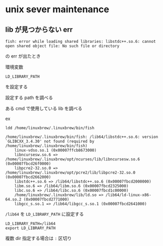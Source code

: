 
# unix sever maintenance


## lib が見つからない err

```
fish: error while loading shared libraries: libstdc++.so.6: cannot open shared object file: No such file or directory
```

の err が出たとき

環境変数

```
LD_LIBRARY_PATH
```

を設定する

設定する path を調べる

ある cmd で使用している lib を調べる

ex

```
ldd /home/linuxbrew/.linuxbrew/bin/fish
```

```
/home/linuxbrew/.linuxbrew/bin/fish: /lib64/libstdc++.so.6: version `GLIBCXX_3.4.30' not found (required by /home/linuxbrew/.linuxbrew/bin/fish)
    linux-vdso.so.1 (0x00007ffcb8673000)
    libncursesw.so.6 => /home/linuxbrew/.linuxbrew/opt/ncurses/lib/libncursesw.so.6 (0x00007fbcd26f0000)
    libpcre2-32.so.0 => /home/linuxbrew/.linuxbrew/opt/pcre2/lib/libpcre2-32.so.0 (0x00007fbcd2662000)
    libstdc++.so.6 => /lib64/libstdc++.so.6 (0x00007fbcd2000000)
    libm.so.6 => /lib64/libm.so.6 (0x00007fbcd2325000)
    libc.so.6 => /lib64/libc.so.6 (0x00007fbcd1c00000)
    /home/linuxbrew/.linuxbrew/lib/ld.so => /lib64/ld-linux-x86-64.so.2 (0x00007fbcd2771000)
    libgcc_s.so.1 => /lib64/libgcc_s.so.1 (0x00007fbcd2641000)
```

`/lib64` を `LD_LIBRARY_PATH` に設定する

```
LD_LIBRARY_PATH=/lib64
export LD_LIBRARY_PATH
```

複数 dir 指定する場合は `:` 区切り



